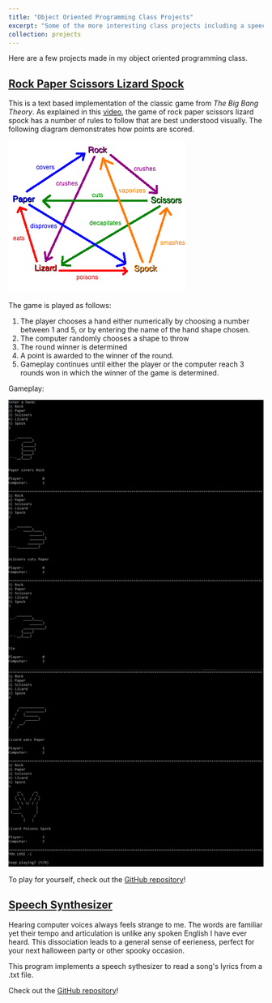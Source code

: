 ```yaml
---
title: "Object Oriented Programming Class Projects"
excerpt: "Some of the more interesting class projects including a speech synthesizer and a game from <i>The Big Bang Theory</i>"
collection: projects
---
```

Here are a few projects made in my object oriented programming class. 

[Rock Paper Scissors Lizard Spock](https://github.com/noahcoleman42/RockPaperScissorsLizardSpock)
-----
This is a text based implementation of the classic game from _The Big Bang Theory_. As explained in this [video](https://youtu.be/x5Q6-wMx-K8?t=19), the game of rock paper scissors lizard spock has a number of rules to follow that are best understood visually. The following diagram demonstrates how points are scored.

![Vectors pointing from winning to losing hand shapes](/images/rock-paper-scissors-lizard-spock.png)

The game is played as follows:

1. The player chooses a hand either numerically by choosing a number between 1 and 5, or by entering the name of the hand shape chosen.
2. The computer randomly chooses a shape to throw
3. The round winner is determined
4. A point is awarded to the winner of the round.
5. Gameplay continues until either the player or the computer reach 3 rounds won in which the winner of the game is determined.

Gameplay:

![text-based gameplay with ASCII art for hand shapes](/images/game.png)

To play for yourself, check out the [GitHub repository](https://github.com/noahcoleman42/RockPaperScissorsLizardSpock)!

[Speech Synthesizer](https://github.com/noahcoleman42/SpeechSynthesizer)
-----
Hearing computer voices always feels strange to me. The words are familiar yet their tempo and articulation is unlike any spoken English I have ever heard. This dissociation leads to a general sense of eerieness, perfect for your next halloween party or other spooky occasion.

This program implements a speech sythesizer to read a song's lyrics from a .txt file.

Check out the [GitHub repository](https://github.com/noahcoleman42/SpeechSynthesizer)!

